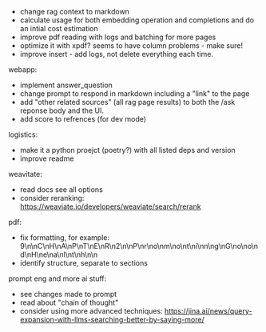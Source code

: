 - change rag context to markdown
- calculate usage for both embedding operation and completions and do an intial cost estimation
- improve pdf reading with logs and batching for more pages
- optimize it with xpdf? seems to have column problems - make sure!
- improve insert - add logs, not delete everything each time.

webapp:
- implement answer_question
- change prompt to respond in markdown including a "link" to the page
- add "other related sources" (all rag page results) to both the /ask reponse body and the UI.
- add score to refrences (for dev mode)

logistics:
- make it a python proejct (poetry?) with all listed deps and version
- improve readme


weavitate:
- read docs see all options
- consider reranking: https://weaviate.io/developers/weaviate/search/rerank

pdf:
- fix formatting, for example: 9\n\nC\nH\nA\nP\nT\nE\nR\n2\n\nP\nr\no\nm\no\nt\ni\nn\ng\nG\no\no\nd\nH\ne\na\nl\nt\nh\n\n
- identify structure, separate to sections

prompt eng and more ai stuff:
- see changes made to prompt
- read about "chain of thought"
- consider using more advanced techniques: https://jina.ai/news/query-expansion-with-llms-searching-better-by-saying-more/